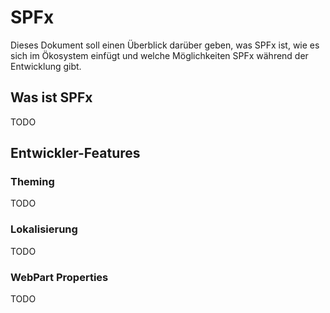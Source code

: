 # SPFx

Dieses Dokument soll einen Überblick darüber geben, was SPFx ist, wie es sich im Ökosystem einfügt und welche Möglichkeiten SPFx während der Entwicklung gibt.

## Was ist SPFx

TODO

## Entwickler-Features

### Theming

TODO

### Lokalisierung

TODO

### WebPart Properties

TODO
